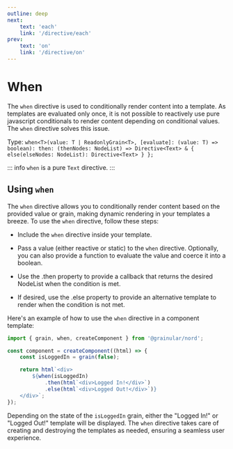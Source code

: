 ```yaml
---
outline: deep
next:
    text: 'each'
    link: '/directive/each'
prev:
    text: 'on'
    link: '/directive/on'
---
```


<!-- @format -->

# When

The `when` directive is used to conditionally render content into a template. As templates are evaluated only once, it is not possible to reactively use pure javascript conditionals to render content depending on conditional values. The `when` directive solves this issue.

Type: `when<T>(value: T | ReadonlyGrain<T>, [evaluate]: (value: T) => boolean): then: (thenNodes: NodeList) => Directive<Text> & { else(elseNodes: NodeList): Directive<Text> } };`

::: info
`when` is a pure `Text` directive.
:::

## Using `when`

The `when` directive allows you to conditionally render content based on the provided value or grain, making dynamic rendering in your templates a breeze. To use the `when` directive, follow these steps:

-   Include the `when` directive inside your template.

-   Pass a value (either reactive or static) to the `when` directive. Optionally, you can also provide a function to evaluate the value and coerce it into a boolean.

-   Use the .then property to provide a callback that returns the desired NodeList when the condition is met.

-   If desired, use the .else property to provide an alternative template to render when the condition is not met.

Here's an example of how to use the `when` directive in a component template:

```ts
import { grain, when, createComponent } from '@grainular/nord';

const component = createComponent((html) => {
    const isLoggedIn = grain(false);

    return html`<div>
        ${when(isLoggedIn)
            .then(html`<div>Logged In!</div>`)
            .else(html`<div>Logged Out!</div>`)}
    </div>`;
});
```

Depending on the state of the `isLoggedIn` grain, either the "Logged In!" or "Logged Out!" template will be displayed. The `when` directive takes care of creating and destroying the templates as needed, ensuring a seamless user experience.

<CodeLink name="when.ts" link="https://github.com/Grainular-Nord/nord/blob/main/src/lib/directives/when.ts"></CodeLink>
